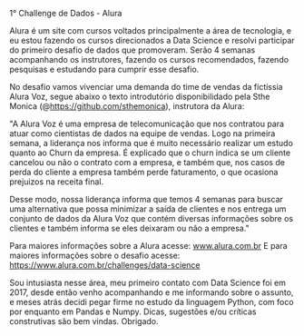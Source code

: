 1° Challenge de Dados - Alura

Alura é um site com cursos voltados principalmente a área de tecnologia, e eu estou fazendo os cursos direcionados a Data Science e resolvi participar do primeiro desafio de dados que promoveram. Serão 4 semanas acompanhando os instrutores, fazendo os cursos recomendados, fazendo pesquisas e estudando para cumprir esse desafio.

No desafio vamos vivenciar uma demanda do time de vendas da fictíssia Alura Voz, segue abaixo o texto introdutório disponibilidado pela Sthe Monica (@https://github.com/sthemonica), instrutora da Alura:

"A Alura Voz é uma empresa de telecomunicação que nos contratou para atuar como cientistas de dados na equipe de vendas. Logo na primeira semana, a liderança nos informa que é muito necessário realizar um estudo quanto ao Churn da empresa. É explicado que o churn indica se um cliente cancelou ou não o contrato com a empresa, e também que, nos casos de perda do cliente a empresa também perde faturamento, o que ocasiona prejuizos na receita final.

Desse modo, nossa liderança informa que temos 4 semanas para buscar uma alternativa que possa minimizar a saída de clientes e nos entrega um conjunto de dados da Alura Voz que contém diversas informações sobre os clientes e também informa se eles deixaram ou não a empresa."

Para maiores informações sobre a Alura acesse: www.alura.com.br
E para maiores informações sobre o desafio acesse: https://www.alura.com.br/challenges/data-science

Sou intusiasta nesse área, meu primeiro contato com Data Science foi em 2017, desde então venho acompanhando e me informando sobre o assunto, e meses atrás decidi pegar firme no estudo da linguagem Python, com foco por enquanto em Pandas e Numpy. Dicas, sugestões e/ou críticas construtivas são bem vindas. Obrigado.
